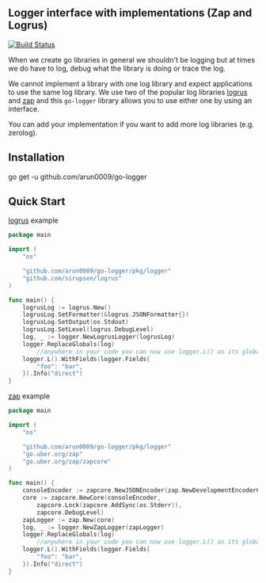 ## Logger interface with implementations (Zap and Logrus)

[![Build Status](https://api.travis-ci.com/arun0009/go-logger.svg?branch=master)](https://travis-ci.com/arun0009/go-logger)

When we create go libraries in general we shouldn't be logging but at times we do have to log, debug what the 
library is doing or trace the log. 

We cannot implement a library with one log library and expect applications to use the same log library. We use two 
of the popular log libraries [logrus](https://github.com/sirupsen/logrus) and [zap](https://github.com/uber-go/zap)
and this `go-logger` library allows you to use either one by using an interface. 

You can add your implementation if you want to add more log libraries (e.g. zerolog).

## Installation

go get -u github.com/arun0009/go-logger

## Quick Start

[logrus](https://github.com/sirupsen/logrus) example

```go
package main

import (
	"os"

	"github.com/arun0009/go-logger/pkg/logger"
	"github.com/sirupsen/logrus"
)

func main() {
	logrusLog := logrus.New()
	logrusLog.SetFormatter(&logrus.JSONFormatter{})
	logrusLog.SetOutput(os.Stdout)
	logrusLog.SetLevel(logrus.DebugLevel)
	log, _ := logger.NewLogrusLogger(logrusLog)
	logger.ReplaceGlobals(log)
        //anywhere in your code you can now use logger.L() as its globally set
	logger.L().WithFields(logger.Fields{
		"foo": "bar",
	}).Info("direct")
}
```

[zap](https://github.com/uber-go/zap) example

```go
package main

import (
	"os"

	"github.com/arun0009/go-logger/pkg/logger"
	"go.uber.org/zap"
	"go.uber.org/zap/zapcore"
)

func main() {
	consoleEncoder := zapcore.NewJSONEncoder(zap.NewDevelopmentEncoderConfig())
	core := zapcore.NewCore(consoleEncoder,
		zapcore.Lock(zapcore.AddSync(os.Stderr)),
		zapcore.DebugLevel)
	zapLogger := zap.New(core)
	log, _ := logger.NewZapLogger(zapLogger)
 	logger.ReplaceGlobals(log)
        //anywhere in your code you can now use logger.L() as its globally set
	logger.L().WithFields(logger.Fields{
		"foo": "bar",
	}).Info("direct")
}
```